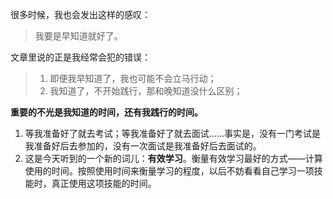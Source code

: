 很多时候，我也会发出这样的感叹：
> 我要是早知道就好了。

文章里说的正是我经常会犯的错误：
> 1. 即便我早知道了，我也可能不会立马行动；
> 2. 我知道了，不开始践行，那和晚知道没什么区别；

**重要的不光是我知道的时间，还有我践行的时间。**

1. 等我准备好了就去考试；等我准备好了就去面试......事实是，没有一门考试是我准备好后去参加的，没有一次面试是我准备好后去面试的。
2. 这是今天听到的一个新的词儿：**有效学习**。衡量有效学习最好的方式——计算使用的时间。按照使用时间来衡量学习的程度，以后不妨看看自己学习一项技能时，真正使用这项技能的时间。




